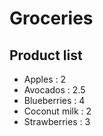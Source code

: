 # Groceries

## Product list
* Apples : 2
* Avocados : 2.5 
* Blueberries : 4
* Coconut milk : 2
* Strawberries : 3

